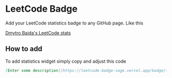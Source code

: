 # LeetCode Badge

Add your LeetCode statistics badge to any GitHub page. Like this

[Dmytro Baida's LeetCode stats](https://leetcode-badge-sage.vercel.app/badge/dmytrobaida)

## How to add

To add statistics widget simply copy and adjust this code

```markdown
[Enter some description](https://leetcode-badge-sage.vercel.app/badge/{your_username})
```
